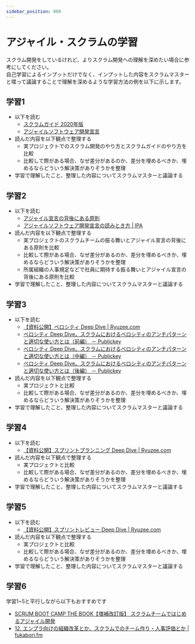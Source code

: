 ```yaml
---
sidebar_position: 800
---
```


# アジャイル・スクラムの学習

スクラム開発をしているけれど、よりスクラム開発への理解を深めたい場合に参考にしてください。  
自己学習によるインプットだけでなく、インプットした内容をスクラムマスターと喋って議論することで理解を深めるような学習方法の例を以下に示します。

## 学習1

- 以下を読む
  - [スクラムガイド 2020年版](https://scrumguides.org/docs/scrumguide/v2020/2020-Scrum-Guide-Japanese.pdf)
  - [アジャイルソフトウェア開発宣言](https://agilemanifesto.org/iso/ja/manifesto.html)
- 読んだ内容を以下観点で整理する
  - 実プロジェクトでのスクラム開発のやり方とスクラムガイドのやり方を比較
  - 比較して際がある場合、なぜ差分があるのか、差分を埋めるべきか、埋めるならどういう解決策がありそうかを整理
- 学習で理解したこと、整理した内容についてスクラムマスターと議論する

## 学習2

- 以下を読む
  - [アジャイル宣言の背後にある原則](https://agilemanifesto.org/iso/ja/principles.html)
  - [アジャイルソフトウェア開発宣言の読みとき方 | IPA](https://www.ipa.go.jp/jinzai/skill-standard/plus-it-ui/itssplus/ps6vr70000001i7c-att/000065601.pdf)
- 読んだ内容を以下観点で整理する
  - 実プロジェクトのスクラムチームの振る舞いとアジャイル宣言の背後にある原則を比較
  - 比較して際がある場合、なぜ差分があるのか、差分を埋めるべきか、埋めるならどういう解決策がありそうかを整理
  - 所属組織の人事規定などで社員に期待する振る舞いとアジャイル宣言の背後にある原則を比較
- 学習で理解したこと、整理した内容についてスクラムマスターと議論する

## 学習3

- 以下を読む
  - [【資料公開】ベロシティ Deep Dive | Ryuzee.com](https://www.ryuzee.com/contents/blog/14587)
  - [ベロシティ Deep Dive。スクラムにおけるベロシティのアンチパターンと適切な使い方とは（前編） － Publickey](https://www.publickey1.jp/blog/24/_deep_dive.html)
  - [ベロシティ Deep Dive。スクラムにおけるベロシティのアンチパターンと適切な使い方とは（中編） － Publickey](https://www.publickey1.jp/blog/24/_deep_dive_1.html)
  - [ベロシティ Deep Dive。スクラムにおけるベロシティのアンチパターンと適切な使い方とは（後編） － Publickey](https://www.publickey1.jp/blog/24/_deep_dive_2.html)
- 読んだ内容を以下観点で整理する
  - 実プロジェクトと比較
  - 比較して際がある場合、なぜ差分があるのか、差分を埋めるべきか、埋めるならどういう解決策がありそうかを整理
- 学習で理解したこと、整理した内容についてスクラムマスターと議論する

## 学習4

- 以下を読む
  - [【資料公開】スプリントプランニング Deep Dive | Ryuzee.com](https://www.ryuzee.com/contents/blog/14573)
- 読んだ内容を以下観点で整理する
  - 実プロジェクトと比較
  - 比較して際がある場合、なぜ差分があるのか、差分を埋めるべきか、埋めるならどういう解決策がありそうかを整理
- 学習で理解したこと、整理した内容についてスクラムマスターと議論する

## 学習5

- 以下を読む
  - [【資料公開】スプリントレビュー Deep Dive | Ryuzee.com](https://www.ryuzee.com/contents/blog/14577)
- 読んだ内容を以下観点で整理する
  - 実プロジェクトと比較
  - 比較して際がある場合、なぜ差分があるのか、差分を埋めるべきか、埋めるならどういう解決策がありそうかを整理
- 学習で理解したこと、整理した内容についてスクラムマスターと議論する

## 学習6

学習1~5と平行しながら以下もおすすめです

- [SCRUM BOOT CAMP THE BOOK【増補改訂版】 スクラムチームではじめるアジャイル開発](https://www.amazon.co.jp/dp/B086GBXRN6)
- [12. エンプラ向けの組織改革とか、スクラムでのチーム作り・人事評価とか | fukabori.fm](https://fukabori.fm/episode/12)
